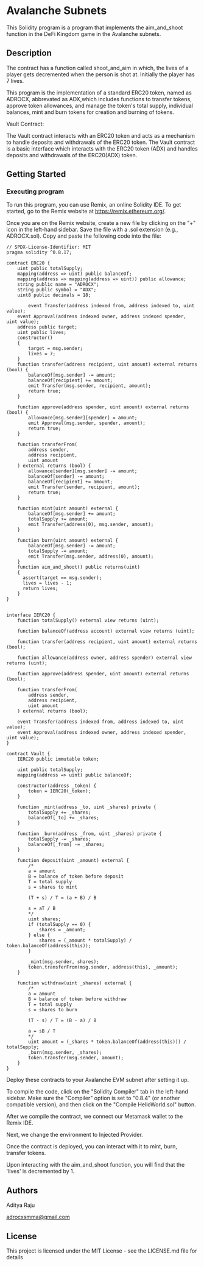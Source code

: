 # Avalanche Subnets

This Solidity program is a program that implements the aim_and_shoot function in the DeFi Kingdom game in the Avalanche subnets.

## Description
The contract has a function called shoot_and_aim in which, the lives of a player gets decremented when the person is shot at. Initially the player has 7 lives.

This program is the implementation of a standard ERC20 token, named as ADROCX, abbrevated as ADX,which includes functions to transfer tokens, approve token allowances, and manage the token's total supply, individual balances, mint and burn tokens for creation and burning of tokens.

Vault Contract:

The Vault contract interacts with an ERC20 token and acts as a mechanism to handle deposits and withdrawals of the ERC20 token. The Vault contract is a basic interface which interacts with the ERC20 token (ADX) and handles deposits and withdrawals of the ERC20(ADX) token.


## Getting Started

### Executing program

To run this program, you can use Remix, an online Solidity IDE. To get started, go to the Remix website at https://remix.ethereum.org/.

Once you are on the Remix website, create a new file by clicking on the "+" icon in the left-hand sidebar. Save the file with a .sol extension (e.g., ADROCX.sol). Copy and paste the following code into the file:

```
// SPDX-License-Identifier: MIT
pragma solidity ^0.8.17;

contract ERC20 {
    uint public totalSupply;
    mapping(address => uint) public balanceOf;
    mapping(address => mapping(address => uint)) public allowance;
    string public name = "ADROCX";
    string public symbol = "ADX";
    uint8 public decimals = 18;

		event Transfer(address indexed from, address indexed to, uint value);
    event Approval(address indexed owner, address indexed spender, uint value);
    address public target;
    uint public lives;
    constructor()
    {
        target = msg.sender;
        lives = 7;
    }
    function transfer(address recipient, uint amount) external returns (bool) {
        balanceOf[msg.sender] -= amount;
        balanceOf[recipient] += amount;
        emit Transfer(msg.sender, recipient, amount);
        return true;
    }

    function approve(address spender, uint amount) external returns (bool) {
        allowance[msg.sender][spender] = amount;
        emit Approval(msg.sender, spender, amount);
        return true;
    }

    function transferFrom(
        address sender,
        address recipient,
        uint amount
    ) external returns (bool) {
        allowance[sender][msg.sender] -= amount;
        balanceOf[sender] -= amount;
        balanceOf[recipient] += amount;
        emit Transfer(sender, recipient, amount);
        return true;
    }

    function mint(uint amount) external {
        balanceOf[msg.sender] += amount;
        totalSupply += amount;
        emit Transfer(address(0), msg.sender, amount);
    }

    function burn(uint amount) external {
        balanceOf[msg.sender] -= amount;
        totalSupply -= amount;
        emit Transfer(msg.sender, address(0), amount);
    }
    function aim_and_shoot() public returns(uint)
    {
      assert(target == msg.sender);  
      lives = lives - 1;
      return lives;
    }
}


interface IERC20 {
    function totalSupply() external view returns (uint);

    function balanceOf(address account) external view returns (uint);

    function transfer(address recipient, uint amount) external returns (bool);

    function allowance(address owner, address spender) external view returns (uint);

    function approve(address spender, uint amount) external returns (bool);

    function transferFrom(
        address sender,
        address recipient,
        uint amount
    ) external returns (bool);

    event Transfer(address indexed from, address indexed to, uint value);
    event Approval(address indexed owner, address indexed spender, uint value);
}

contract Vault {
    IERC20 public immutable token;

    uint public totalSupply;
    mapping(address => uint) public balanceOf;

    constructor(address _token) {
        token = IERC20(_token);
    }

    function _mint(address _to, uint _shares) private {
        totalSupply += _shares;
        balanceOf[_to] += _shares;
    }

    function _burn(address _from, uint _shares) private {
        totalSupply -= _shares;
        balanceOf[_from] -= _shares;
    }

    function deposit(uint _amount) external {
        /*
        a = amount
        B = balance of token before deposit
        T = total supply
        s = shares to mint

        (T + s) / T = (a + B) / B 

        s = aT / B
        */
        uint shares;
        if (totalSupply == 0) {
            shares = _amount;
        } else {
            shares = (_amount * totalSupply) / token.balanceOf(address(this));
        }

        _mint(msg.sender, shares);
        token.transferFrom(msg.sender, address(this), _amount);
    }

    function withdraw(uint _shares) external {
        /*
        a = amount
        B = balance of token before withdraw
        T = total supply
        s = shares to burn

        (T - s) / T = (B - a) / B 

        a = sB / T
        */
        uint amount = (_shares * token.balanceOf(address(this))) / totalSupply;
        _burn(msg.sender, _shares);
        token.transfer(msg.sender, amount);
    }
}

```
Deploy these contracts to your Avalanche EVM subnet after setting it up.

To compile the code, click on the "Solidity Compiler" tab in the left-hand sidebar. Make sure the "Compiler" option is set to "0.8.4" (or another compatible version), and then click on the "Compile HelloWorld.sol" button.

After we compile the contract, we connect our  Metamask wallet to the Remix IDE.

Next, we change the environment to Injected Provider. 

Once the contract is deployed, you can interact with it to mint, burn, transfer tokens. 

Upon interacting with the aim_and_shoot function, you will find that the 'lives' is decremented by 1.



## Authors

Aditya Raju  

adrocxsmma@gmail.com

## License

This project is licensed under the MIT License - see the LICENSE.md file for details
